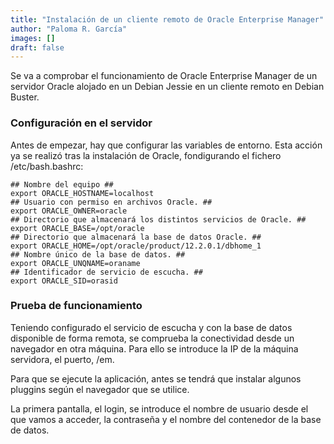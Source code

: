 ```yaml
---
title: "Instalación de un cliente remoto de Oracle Enterprise Manager"
author: "Paloma R. García"
images: []
draft: false
---
```

Se va a comprobar el funcionamiento de Oracle Enterprise Manager de un servidor Oracle alojado en un Debian Jessie en un cliente remoto en Debian Buster.

### Configuración en el servidor
Antes de empezar, hay que configurar las variables de entorno. Esta acción ya se realizó tras la instalación de Oracle, fondigurando el fichero /etc/bash.bashrc:
~~~
## Nombre del equipo ##
export ORACLE_HOSTNAME=localhost
## Usuario con permiso en archivos Oracle. ##
export ORACLE_OWNER=oracle
## Directorio que almacenará los distintos servicios de Oracle. ##
export ORACLE_BASE=/opt/oracle
## Directorio que almacenará la base de datos Oracle. ##
export ORACLE_HOME=/opt/oracle/product/12.2.0.1/dbhome_1
## Nombre único de la base de datos. ##
export ORACLE_UNQNAME=oraname
## Identificador de servicio de escucha. ##
export ORACLE_SID=orasid
~~~

### Prueba de funcionamiento
Teniendo configurado el servicio de escucha y con la base de datos disponible de forma remota, se comprueba la conectividad desde un navegador en otra máquina. Para ello se introduce la IP de la máquina servidora, el puerto, /em.

Para que se ejecute la aplicación, antes se tendrá que instalar algunos pluggins según el navegador que se utilice.

La primera pantalla, el login, se introduce el nombre de usuario desde el que vamos a acceder, la contraseña y el nombre del contenedor de la base de datos.

